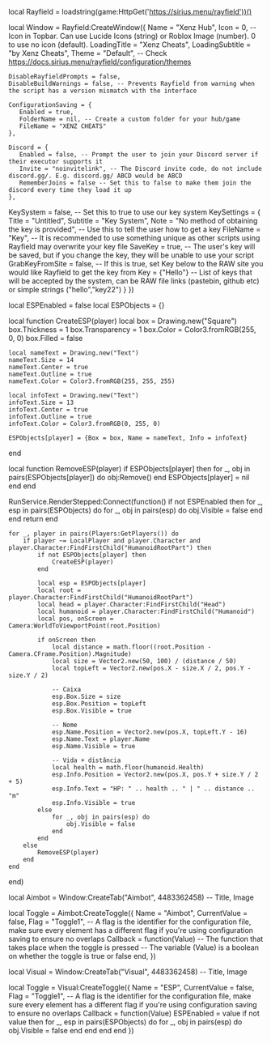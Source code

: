 local Rayfield = loadstring(game:HttpGet('https://sirius.menu/rayfield'))()

local Window = Rayfield:CreateWindow({
    Name = "Xenz Hub",
    Icon = 0, -- Icon in Topbar. Can use Lucide Icons (string) or Roblox Image (number). 0 to use no icon (default).
    LoadingTitle = "Xenz Cheats",
    LoadingSubtitle = "by Xenz Cheats",
    Theme = "Default", -- Check https://docs.sirius.menu/rayfield/configuration/themes
 
    DisableRayfieldPrompts = false,
    DisableBuildWarnings = false, -- Prevents Rayfield from warning when the script has a version mismatch with the interface
 
    ConfigurationSaving = {
       Enabled = true,
       FolderName = nil, -- Create a custom folder for your hub/game
       FileName = "XENZ CHEATS"
    },
 
    Discord = {
       Enabled = false, -- Prompt the user to join your Discord server if their executor supports it
       Invite = "noinvitelink", -- The Discord invite code, do not include discord.gg/. E.g. discord.gg/ ABCD would be ABCD
       RememberJoins = false -- Set this to false to make them join the discord every time they load it up
    },

KeySystem = false, -- Set this to true to use our key system
    KeySettings = {
       Title = "Untitled",
       Subtitle = "Key System",
       Note = "No method of obtaining the key is provided", -- Use this to tell the user how to get a key
       FileName = "Key", -- It is recommended to use something unique as other scripts using Rayfield may overwrite your key file
       SaveKey = true, -- The user's key will be saved, but if you change the key, they will be unable to use your script
       GrabKeyFromSite = false, -- If this is true, set Key below to the RAW site you would like Rayfield to get the key from
       Key = {"Hello"} -- List of keys that will be accepted by the system, can be RAW file links (pastebin, github etc) or simple strings ("hello","key22")
    }
 })
 
local ESPEnabled = false
local ESPObjects = {}

local function CreateESP(player)
    local box = Drawing.new("Square")
    box.Thickness = 1
    box.Transparency = 1
    box.Color = Color3.fromRGB(255, 0, 0)
    box.Filled = false

    local nameText = Drawing.new("Text")
    nameText.Size = 14
    nameText.Center = true
    nameText.Outline = true
    nameText.Color = Color3.fromRGB(255, 255, 255)

    local infoText = Drawing.new("Text")
    infoText.Size = 13
    infoText.Center = true
    infoText.Outline = true
    infoText.Color = Color3.fromRGB(0, 255, 0)

    ESPObjects[player] = {Box = box, Name = nameText, Info = infoText}
end

local function RemoveESP(player)
    if ESPObjects[player] then
        for _, obj in pairs(ESPObjects[player]) do
            obj:Remove()
        end
        ESPObjects[player] = nil
    end
end

RunService.RenderStepped:Connect(function()
    if not ESPEnabled then
        for _, esp in pairs(ESPObjects) do
            for _, obj in pairs(esp) do
                obj.Visible = false
            end
        end
        return
    end

    for _, player in pairs(Players:GetPlayers()) do
        if player ~= LocalPlayer and player.Character and player.Character:FindFirstChild("HumanoidRootPart") then
            if not ESPObjects[player] then
                CreateESP(player)
            end

            local esp = ESPObjects[player]
            local root = player.Character:FindFirstChild("HumanoidRootPart")
            local head = player.Character:FindFirstChild("Head")
            local humanoid = player.Character:FindFirstChild("Humanoid")
            local pos, onScreen = Camera:WorldToViewportPoint(root.Position)

            if onScreen then
                local distance = math.floor((root.Position - Camera.CFrame.Position).Magnitude)
                local size = Vector2.new(50, 100) / (distance / 50)
                local topLeft = Vector2.new(pos.X - size.X / 2, pos.Y - size.Y / 2)

                -- Caixa
                esp.Box.Size = size
                esp.Box.Position = topLeft
                esp.Box.Visible = true

                -- Nome
                esp.Name.Position = Vector2.new(pos.X, topLeft.Y - 16)
                esp.Name.Text = player.Name
                esp.Name.Visible = true

                -- Vida + distância
                local health = math.floor(humanoid.Health)
                esp.Info.Position = Vector2.new(pos.X, pos.Y + size.Y / 2 + 5)
                esp.Info.Text = "HP: " .. health .. " | " .. distance .. "m"
                esp.Info.Visible = true
            else
                for _, obj in pairs(esp) do
                    obj.Visible = false
                end
            end
        else
            RemoveESP(player)
        end
    end
end)

local Aimbot = Window:CreateTab("Aimbot", 4483362458) -- Title, Image

local Toggle = Aimbot:CreateToggle({
   Name = "Aimbot",
   CurrentValue = false,
   Flag = "Toggle1", -- A flag is the identifier for the configuration file, make sure every element has a different flag if you're using configuration saving to ensure no overlaps
   Callback = function(Value)
   -- The function that takes place when the toggle is pressed
   -- The variable (Value) is a boolean on whether the toggle is true or false
   end,
})

local Visual = Window:CreateTab("Visual", 4483362458) -- Title, Image

local Toggle = Visual:CreateToggle({
   Name = "ESP",
   CurrentValue = false,
   Flag = "Toggle1", -- A flag is the identifier for the configuration file, make sure every element has a different flag if you're using configuration saving to ensure no overlaps
   Callback = function(Value)
        ESPEnabled = value
        if not value then
            for _, esp in pairs(ESPObjects) do
                for _, obj in pairs(esp) do
                    obj.Visible = false
                end
            end
        end
    end
})
